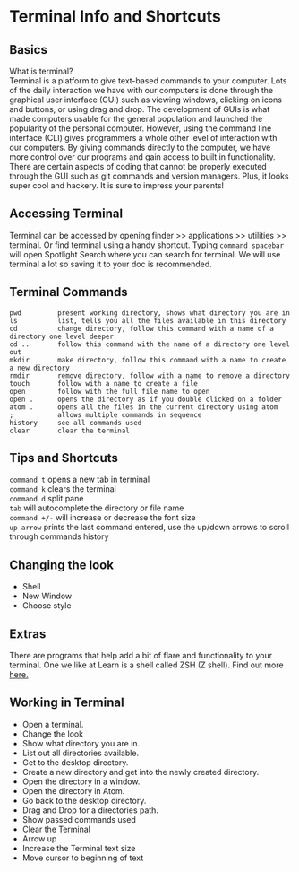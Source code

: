 # Terminal Info and Shortcuts

## Basics
What is terminal? <br />
Terminal is a platform to give text-based commands to your computer. Lots of the daily interaction we have with our computers is done through the graphical user interface (GUI) such as viewing windows, clicking on icons and buttons, or using drag and drop. The development of GUIs is what made computers usable for the general population and launched the popularity of the personal computer. However, using the command line interface (CLI) gives programmers a whole other level of interaction with our computers. By giving commands directly to the computer, we have more control over our programs and gain access to built in functionality. There are certain aspects of coding that cannot be properly executed through the GUI such as git commands and version managers. Plus, it looks super cool and hackery. It is sure to impress your parents!

## Accessing Terminal
Terminal can be accessed by opening finder >> applications >> utilities >> terminal. Or find terminal using a handy shortcut. Typing `command spacebar` will open Spotlight Search where you can search for terminal. We will use terminal a lot so saving it to your doc is recommended.


## Terminal Commands
```
pwd         present working directory, shows what directory you are in
ls          list, tells you all the files available in this directory
cd          change directory, follow this command with a name of a directory one level deeper
cd ..       follow this command with the name of a directory one level out
mkdir       make directory, follow this command with a name to create a new directory
rmdir       remove directory, follow with a name to remove a directory
touch       follow with a name to create a file
open        follow with the full file name to open
open .      opens the directory as if you double clicked on a folder
atom .      opens all the files in the current directory using atom
;           allows multiple commands in sequence
history     see all commands used
clear       clear the terminal
```

## Tips and Shortcuts
`command t` opens a new tab in terminal <br />
`command k` clears the terminal <br />
`command d` split pane <br />
`tab` will autocomplete the directory or file name <br />
`command +/-` will increase or decrease the font size <br />
`up arrow` prints the last command entered, use the up/down arrows to scroll through commands history <br />

## Changing the look

* Shell
* New Window
* Choose style

## Extras
There are programs that help add a bit of flare and functionality to your terminal. One we like at Learn is a shell called ZSH (Z shell). Find out more <a href="https://github.com/robbyrussell/oh-my-zsh/wiki/Installing-ZSH" target="_blank">here.</a>


## Working in Terminal

* Open a terminal. 
* Change the look
* Show what directory you are in.
* List out all directories available.
* Get to the desktop directory.
* Create a new directory and get into the newly created directory.
* Open the directory in a window.
* Open the directory in Atom.
* Go back to the desktop directory.
* Drag and Drop for a directories path.
* Show passed commands used
* Clear the Terminal
* Arrow up
* Increase the Terminal text size
* Move cursor to beginning of text

